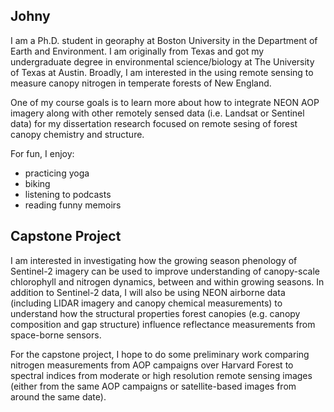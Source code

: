 ## Johny

I am a Ph.D. student in georaphy at Boston University in the Department of Earth and Environment. I am originally from Texas and got my undergraduate degree in environmental science/biology at The University of Texas at Austin. Broadly, I am interested in the using remote sensing to measure canopy nitrogen in temperate forests of New England.  

One of my course goals is to learn more about how to integrate NEON AOP imagery along with other remotely sensed data (i.e. Landsat or Sentinel data) for my dissertation research focused on remote sesing of forest canopy chemistry and structure.

For fun, I enjoy:
* practicing yoga
* biking
* listening to podcasts
* reading funny memoirs

## Capstone Project
 
I am interested in investigating how the growing season phenology of Sentinel-2 imagery can be used to improve understanding of canopy-scale chlorophyll and nitrogen dynamics, between and within growing seasons. In addition to Sentinel-2 data, I will also be using NEON airborne data (including LIDAR imagery and canopy chemical measurements) to understand how the structural properties forest canopies (e.g. canopy composition and gap structure) influence reflectance measurements from space-borne sensors. 

For the capstone project, I hope to do some preliminary work comparing nitrogen measurements from AOP campaigns over Harvard Forest to spectral indices from moderate or high resolution remote sensing images (either from the same AOP campaigns or satellite-based images from around the same date).




